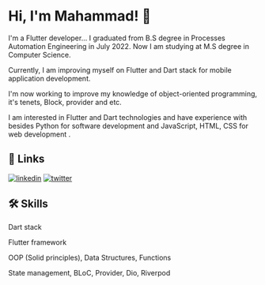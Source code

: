 
# Hi, I'm Mahammad! 👋

I'm a Flutter developer...
I graduated from B.S degree in Processes Automation  Engineering in July 2022. Now I am studying at M.S  degree in Computer Science.

Currently, I am improving myself on Flutter and Dart stack for mobile application development. 

I'm now working to improve my knowledge of object-oriented programming, it's tenets, Block, provider and etc. 

I am interested in Flutter and Dart technologies and have experience with besides Python for software development and  JavaScript, HTML, CSS for web development .

## 🔗 Links
[![linkedin](https://img.shields.io/badge/linkedin-0A66C2?style=for-the-badge&logo=linkedin&logoColor=white)](https://www.linkedin.com/in/mahammadosmanov/)
[![twitter](https://img.shields.io/badge/twitter-1DA1F2?style=for-the-badge&logo=twitter&logoColor=white)](https://twitter.com/rohtolos)


## 🛠 Skills
Dart stack

Flutter framework 

OOP (Solid principles), Data Structures, Functions

State management, BLoC, Provider, Dio, Riverpod


